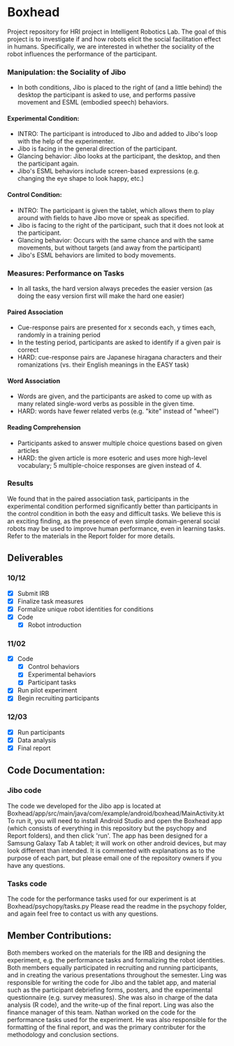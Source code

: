 # Boxhead
Project repository for HRI project in Intelligent Robotics Lab.
The goal of this project is to investigate if and how robots elicit the social facilitation effect in humans.
Specifically, we are interested in whether the sociality of the robot influences the performance of the participant.
### Manipulation: the Sociality of Jibo
  - In both conditions, Jibo is placed to the right of (and a little behind) the desktop the participant is asked to use, and performs passive movement and ESML (embodied speech) behaviors.
#### Experimental Condition:
  - INTRO: The participant is introduced to Jibo and added to Jibo's loop with the help of the experimenter. 
  - Jibo is facing in the general direction of the participant. 
  - Glancing behavior: Jibo looks at the participant, the desktop, and then the participant again.
  - Jibo's ESML behaviors include screen-based expressions (e.g. changing the eye shape to look happy, etc.)
#### Control Condition:
  - INTRO: The participant is given the tablet, which allows them to play around with fields to have Jibo move or speak as specified.
  - Jibo is facing to the right of the participant, such that it does not look at the participant.
  - Glancing behavior: Occurs with the same chance and with the same movements, but without targets (and away from the participant)
  - Jibo's ESML behaviors are limited to body movements.

### Measures: Performance on Tasks
  - In all tasks, the hard version always precedes the easier version (as doing the easy version first will make the hard one easier)
#### Paired Association
  - Cue-response pairs are presented for x seconds each, y times each, randomly in a training period
  - In the testing period, participants are asked to identify if a given pair is correct
  - HARD: cue-response pairs are Japanese hiragana characters and their romanizations (vs. their English meanings in the EASY task)
#### Word Association
  - Words are given, and the participants are asked to come up with as many related single-word verbs as possible in the given time.
  - HARD: words have fewer related verbs (e.g. "kite" instead of "wheel")
#### Reading Comprehension
  - Participants asked to answer multiple choice questions based on given articles 
  - HARD: the given article is more esoteric and uses more high-level vocabulary; 5 multiple-choice responses are given instead of 4.

### Results
We found that in the paired association task, participants in the experimental condition performed significantly better than participants in the control condition in both the easy and difficult tasks. We believe this is an exciting finding, as the presence of even simple domain-general social robots may be used to improve human performance, even in learning tasks. Refer to the materials in the Report folder for more details.

## Deliverables
### 10/12
  - [x] Submit IRB
  - [x] Finalize task measures
  - [x] Formalize unique robot identities for conditions
  - [x] Code
    - [x] Robot introduction
### 11/02
  - [x] Code
    - [x] Control behaviors
    - [x] Experimental behaviors
    - [x] Participant tasks
   - [x] Run pilot experiment
   - [x] Begin recruiting participants
### 12/03
  - [x] Run participants
  - [x] Data analysis
  - [x] Final report 
  
## Code Documentation:
### Jibo code
The code we developed for the Jibo app is located at Boxhead/app/src/main/java/com/example/android/boxhead/MainActivity.kt
To run it, you will need to install Android Studio and open the Boxhead app (which consists of everything in this repository but the psychopy and Report folders), and then click 'run'. The app has been designed for a Samsung Galaxy Tab A tablet; it will work on other android devices, but may look different than intended.
It is commented with explanations as to the purpose of each part, but please email one of the repository owners if you have any questions.
  
### Tasks code
The code for the performance tasks used for our experiment is at Boxhead/psychopy/tasks.py
Please read the readme in the psychopy folder, and again feel free to contact us with any questions.

## Member Contributions:
Both members worked on the materials for the IRB and designing the experiment, e.g. the performance tasks and formalizing the robot identities. Both members equally participated in recruiting and running participants, and in creating the various presentations throughout the semester.
Ling was responsible for writing the code for Jibo and the tablet app, and material such as the participant debriefing forms, posters, and the experimental questionnaire (e.g. survey measures). She was also in charge of the data analysis (R code), and the write-up of the final report. Ling was also the finance manager of this team. 
Nathan worked on the code for the performance tasks used for the experiment. He was also responsible for the formatting of the final report, and was the primary contributer for the methodology and conclusion sections. 
